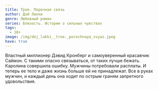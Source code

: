 ```yaml
---
title: Трое. Порочная связь
author: Дэй Лакки
genre: Любовный роман
series: Близость. Истории о сильных чувствах
tags:
  - 18+
image: /img/dej_lakki__troe._porochnaya_svyaz.jpeg
have: true
---
```

Властный миллионер Дэвид Кронберг и самоуверенный красавчик Саймон. С такими опасно связываться, от таких лучше бежать. Каролина совершила ошибку. Мужчины потребовали расплаты. И теперь ее тело и даже жизнь больше ей не принадлежат. Все в руках мужчин, и каждый день она ходит по острым граням запретного удовольствия.